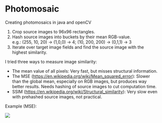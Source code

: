 # Photomosaic
Creating photomosaics in java and openCV

1. Crop source images to 96x96 rectangles.
2. Hash source images into buckets by their mean RGB-value.  
e.g.: (255, 10, 20) -> (1,0,0) -> 4;
        (10, 200, 200) -> (0,1,1) -> 3
3. Iterate over target image fields and find the source image with the highest similarity.  

I tried three ways to measure image similarity:
- The mean value of all pixels: Very fast, but misses structural information.
- The MSE (https://en.wikipedia.org/wiki/Mean_squared_error): Slower than the global mean, especially on RGB images, but produces way better results. Needs hashing of source images to cut computation time.
- SSIM (https://en.wikipedia.org/wiki/Structural_similarity): Very slow even with prehashed source images, not practical.





Example (MSE):  

<img src="side.jpg">
